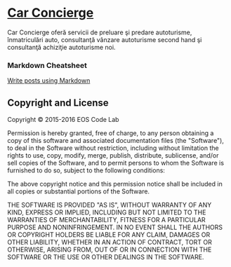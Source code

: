 # [Car Concierge](http://carconcierge.ro/)

Car Concierge oferă servicii de preluare şi predare autoturisme, înmatriculări auto, consultanţă vânzare autoturisme second hand şi consultanţă achiziţie autoturisme noi.

### Markdown Cheatsheet
[Write posts using Markdown](https://github.com/adam-p/markdown-here/wiki/Markdown-Cheatsheet#headers)

## Copyright and License

Copyright © 2015-2016 EOS Code Lab

Permission is hereby granted, free of charge, to any person obtaining a copy
of this software and associated documentation files (the "Software"), to deal
in the Software without restriction, including without limitation the rights
to use, copy, modify, merge, publish, distribute, sublicense, and/or sell
copies of the Software, and to permit persons to whom the Software is
furnished to do so, subject to the following conditions:

The above copyright notice and this permission notice shall be included in all
copies or substantial portions of the Software.

THE SOFTWARE IS PROVIDED "AS IS", WITHOUT WARRANTY OF ANY KIND, EXPRESS OR
IMPLIED, INCLUDING BUT NOT LIMITED TO THE WARRANTIES OF MERCHANTABILITY,
FITNESS FOR A PARTICULAR PURPOSE AND NONINFRINGEMENT. IN NO EVENT SHALL THE
AUTHORS OR COPYRIGHT HOLDERS BE LIABLE FOR ANY CLAIM, DAMAGES OR OTHER
LIABILITY, WHETHER IN AN ACTION OF CONTRACT, TORT OR OTHERWISE, ARISING FROM,
OUT OF OR IN CONNECTION WITH THE SOFTWARE OR THE USE OR OTHER DEALINGS IN THE
SOFTWARE.
